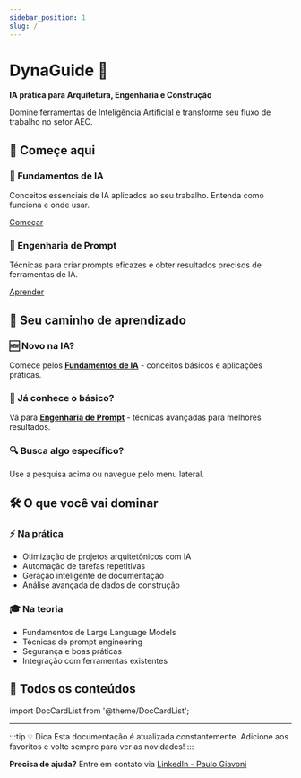 ```yaml
---
sidebar_position: 1
slug: /
---
```


# DynaGuide 🤖

**IA prática para Arquitetura, Engenharia e Construção**

Domine ferramentas de Inteligência Artificial e transforme seu fluxo de trabalho no setor AEC.

## 🎯 Começe aqui

<div className="container">
  <div className="row">
    <div className="col col--6">
      <div className="card">
        <div className="card__header">
          <h3>🧠 Fundamentos de IA</h3>
        </div>
        <div className="card__body">
          <p>
            Conceitos essenciais de IA aplicados ao seu trabalho. Entenda como funciona e onde usar.
          </p>
        </div>
        <div className="card__footer">
          <a href="/category/fundamentos-de-ia" className="button button--primary button--block">
            Começar
          </a>
        </div>
      </div>
    </div>
    <div className="col col--6">
      <div className="card">
        <div className="card__header">
          <h3>🎨 Engenharia de Prompt</h3>
        </div>
        <div className="card__body">
          <p>
            Técnicas para criar prompts eficazes e obter resultados precisos de ferramentas de IA.
          </p>
        </div>
        <div className="card__footer">
          <a href="/category/engenharia-de-prompt" className="button button--primary button--block">
            Aprender
          </a>
        </div>
      </div>
    </div>
  </div>
</div>

## 📖 Seu caminho de aprendizado

### 🆕 Novo na IA?
Comece pelos [**Fundamentos de IA**](/category/fundamentos-de-ia) - conceitos básicos e aplicações práticas.

### 🎯 Já conhece o básico?
Vá para [**Engenharia de Prompt**](/category/engenharia-de-prompt) - técnicas avançadas para melhores resultados.

### 🔍 Busca algo específico?
Use a pesquisa acima ou navegue pelo menu lateral.

## 🛠️ O que você vai dominar

### ⚡ Na prática
- Otimização de projetos arquitetônicos com IA
- Automação de tarefas repetitivas
- Geração inteligente de documentação
- Análise avançada de dados de construção

### 🎓 Na teoria
- Fundamentos de Large Language Models
- Técnicas de prompt engineering
- Segurança e boas práticas
- Integração com ferramentas existentes

## 🚀 Todos os conteúdos

import DocCardList from '@theme/DocCardList';

<DocCardList />

---

:::tip 💡 Dica
Esta documentação é atualizada constantemente. Adicione aos favoritos e volte sempre para ver as novidades!
:::

**Precisa de ajuda?** Entre em contato via [LinkedIn - Paulo Giavoni](https://it.linkedin.com/in/paulogiavoni)
